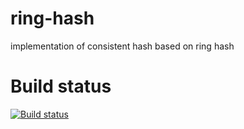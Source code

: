 # ring-hash
implementation of consistent hash based on ring hash

# Build status

[![Build status](https://mrshuvava.visualstudio.com/ring-hash/_apis/build/status/ring-hash-CI)](https://mrshuvava.visualstudio.com/ring-hash/_build/latest?definitionId=1)
